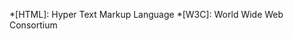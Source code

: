 <!--
 Copyright (c) 2023 Anthony Mugendi
-->

<!-- Sample Abbreviations -->

*[HTML]: Hyper Text Markup Language
*[W3C]: World Wide Web Consortium
